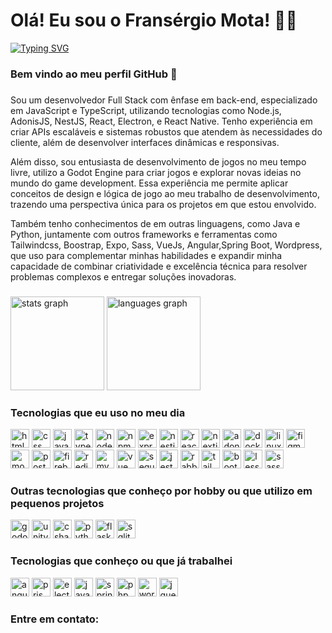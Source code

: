 <h1 align="left">Olá! Eu sou o Fransérgio Mota! 👨‍💻</h1>

[![Typing SVG](https://readme-typing-svg.demolab.com?font=Handjet&weight=600&size=40&pause=1000&color=2477F7&width=435&lines=Full+Stack+Developer)](https://git.io/typing-svg)

###

<h3 align="left">Bem vindo ao meu perfil GitHub 👋</h3>


###

<p align="left">Sou um desenvolvedor Full Stack com ênfase em back-end, especializado em JavaScript e TypeScript, utilizando tecnologias como Node.js, AdonisJS, NestJS, React, Electron, e React Native. Tenho experiência em criar APIs escaláveis e sistemas robustos que atendem às necessidades do cliente, além de desenvolver interfaces dinâmicas e responsivas.


Além disso, sou entusiasta de desenvolvimento de jogos no meu tempo livre, utilizo a Godot Engine para criar jogos e explorar novas ideias no mundo do game development. Essa experiência me permite aplicar conceitos de design e lógica de jogo ao meu trabalho de desenvolvimento, trazendo uma perspectiva única para os projetos em que estou envolvido.


Também tenho conhecimentos de em outras linguagens, como Java e Python, juntamente com outros frameworks e ferramentas como Tailwindcss, Boostrap, Expo, Sass, VueJs, Angular,Spring Boot, Wordpress, que uso para complementar minhas habilidades e expandir minha capacidade de combinar criatividade e excelência técnica para resolver problemas complexos e entregar soluções inovadoras.</p>

###


<div align="left">
  <img src="https://github-readme-stats-sigma-five.vercel.app/api?username=FransergioDev&hide_title=false&hide_rank=false&show_icons=true&include_all_commits=true&count_private=true&disable_animations=false&theme=dracula&locale=en&hide_border=false" height="150" alt="stats graph"  />
  <img src="https://github-readme-stats-sigma-five.vercel.app/api/top-langs?username=FransergioDev&locale=en&hide_title=false&layout=compact&card_width=320&langs_count=5&theme=dracula&hide_border=false" height="150" alt="languages graph"  />
    
</div>

###

### Tecnologias que eu uso no meu dia
<div align="left">
  <img src="https://skillicons.dev/icons?i=html" height="30" alt="html logo"  />
  <span style="width: 12px"></span>
  <img src="https://skillicons.dev/icons?i=css" height="30" alt="css logo"  />
  <span style="width: 12px"></span>
  <img src="https://skillicons.dev/icons?i=js" height="30" alt="javascript logo"  />
  <span style="width: 12px"></span>
  <img src="https://skillicons.dev/icons?i=ts" height="30" alt="typescript logo"  />
  <span style="width: 12px"></span>
  <img src="https://skillicons.dev/icons?i=nodejs" height="30" alt="nodejs logo"  />
  <span style="width: 12px"></span>
  <img src="https://skillicons.dev/icons?i=npm" height="30" alt="npm logo"  />
  <span style="width: 12px"></span>
  <img src="https://skillicons.dev/icons?i=express" height="30" alt="express logo"  />
  <span style="width: 12px"></span>
  <img src="https://skillicons.dev/icons?i=nestjs" height="30" alt="nestjs logo"  />
  <span style="width: 12px"></span>
  <img src="https://skillicons.dev/icons?i=react" height="30" alt="react logo"  />
  <span style="width: 12px"></span>
  <img src="https://skillicons.dev/icons?i=nextjs" height="30" alt="nextjs logo"  />
  <span style="width: 12px"></span>
  <img src="https://skillicons.dev/icons?i=adonis" height="30" alt="adonis logo"  />
  <span style="width: 12px"></span>
  <img src="https://skillicons.dev/icons?i=docker" height="30" alt="docker logo"  />
  <span style="width: 12px"></span>
  <img src="https://skillicons.dev/icons?i=linux" height="30" alt="linux logo"  />
  <span style="width: 12px"></span>
  <img src="https://skillicons.dev/icons?i=figma" height="30" alt="figma logo"  />
  <span style="width: 12px"></span>
  <img src="https://skillicons.dev/icons?i=mongodb" height="30" alt="mongodb logo"  />
  <span style="width: 12px"></span>
  <img src="https://skillicons.dev/icons?i=postgres" height="30" alt="postgres logo"  />
  <span style="width: 12px"></span>
  <span style="width: 12px"></span>
  <img src="https://skillicons.dev/icons?i=firebase" height="30" alt="firebase logo"  />
  <span style="width: 12px"></span>
  <img src="https://skillicons.dev/icons?i=redis" height="30" alt="redis logo"  />
  <span style="width: 12px"></span>
  <img src="https://skillicons.dev/icons?i=mysql" height="30" alt="mysql logo"  />
  <img src="https://skillicons.dev/icons?i=vue" height="30" alt="vue logo"  />
  <span style="width: 12px"></span>
  <img src="https://skillicons.dev/icons?i=sequelize" height="30" alt="sequelize logo"  />
  <span style="width: 12px"></span>
  <img src="https://skillicons.dev/icons?i=jest" height="30" alt="jest logo"  />
  <span style="width: 12px"></span>
  <img src="https://skillicons.dev/icons?i=rabbitmq" height="30" alt="rabbitmq logo"  />
  <span style="width: 12px"></span>
  <img src="https://skillicons.dev/icons?i=tailwind" height="30" alt="tailwind logo"  />
  <span style="width: 12px"></span>
  <img src="https://skillicons.dev/icons?i=bootstrap" height="30" alt="bootstrap logo"  />
  <span style="width: 12px"></span>
  <img src="https://skillicons.dev/icons?i=less" height="30" alt="less logo"  />
  <span style="width: 12px"></span>
  <img src="https://skillicons.dev/icons?i=sass" height="30" alt="sass logo"  />
  <span style="width: 12px"></span>
</div>

### Outras tecnologias que conheço por hobby ou que utilizo em pequenos projetos
<div>
  <img src="https://skillicons.dev/icons?i=godot" height="30" alt="godot logo"  />
  <span style="width: 12px"></span>
  <img src="https://skillicons.dev/icons?i=unity" height="30" alt="unity logo">
  <span style="width: 12px"></span>
  <img src="https://skillicons.dev/icons?i=cs" height="30" alt="csharp logo"/>
  <span style="width: 12px"></span>
  <img src="https://skillicons.dev/icons?i=py" height="30" alt="python logo"/>
  <span style="width: 12px"></span>
  <img src="https://skillicons.dev/icons?i=flask" height="30" alt="flask logo"/>
  <span style="width: 12px"></span>
  <img src="https://skillicons.dev/icons?i=sqlite" height="30" alt="sqlite logo"/>
  <span style="width: 12px"></span>
</div>

### Tecnologias que conheço ou que já trabalhei
<div align="left">
  <img src="https://skillicons.dev/icons?i=angular" height="30" alt="angularjs logo"  />
  <span style="width: 12px"></span>
  <img src="https://skillicons.dev/icons?i=prisma" height="30" alt="prisma logo"  />
  <span style="width: 12px"></span>
  <img src="https://skillicons.dev/icons?i=electron" height="30" alt="electron logo"  />
  <span style="width: 12px"></span>
  <img src="https://skillicons.dev/icons?i=java" height="30" alt="java logo"  />
  <span style="width: 12px"></span>
  <img src="https://skillicons.dev/icons?i=spring" height="30" alt="spring logo"  />
  <span style="width: 12px"></span>
  <img src="https://skillicons.dev/icons?i=php" height="30" alt="php logo"  />
  <span style="width: 12px"></span>
  <img src="https://skillicons.dev/icons?i=wordpress" height="30" alt="wordpress logo"  />
  <span style="width: 12px"></span>
  <img src="https://skillicons.dev/icons?i=jquery" height="30" alt="jquery logo"  />
  <span style="width: 12px"></span>
</div>



### Entre em contato:
<div align="left">
  <a href="https://fransergiomota.com.br">
    <img src="https://img.shields.io/badge/portfolio-000000?style=for-the-badge&logo=&logoColor=white" target="_blank" alt=""></a>
  <a href="https://www.fransergiomota.com.br/bio">
    <img src="https://img.shields.io/badge/bio-2E4272?style=for-the-badge&logo=&logoColor=white" target="_blank" alt=""></a>
  <a href="mailto:contatov@fransergiomota.com.br">
    <img src="https://img.shields.io/badge/Email-W7387?style=for-the-badge&logo=&logoColor=white" target="_blank" alt=""></a>
  <a href="mailto:fransergio.dev@gmail.com">
    <img src="https://img.shields.io/badge/Gmail-D14836?style=for-the-badge&logo=&logoColor=white" target="_blank" alt=""></a>
  <a href="https://www.linkedin.com/in/fransergiomota/" target="_blank">
    <img src="https://img.shields.io/badge/-LinkedIn-%230077B5?style=for-the-badge&?logo=&logoColor=white" target="_blank" alt=""></a>
  <a href="https://www.instagram.com/fransergiodev/" target="_blank">
    <img src="https://img.shields.io/badge/Instagram-E4405F?style=for-the-badge&logo=&logoColor=white" target="_blank" alt=""></a>
  <a href="https://linktr.ee/fransergiodev" target="_blank">
    <img src="https://img.shields.io/badge/linktree-2D882D?style=for-the-badge&logo=&logoColor=white" target="_blank" alt=""></a>
</div>

###


<!--
**FransergioDev/FransergioDev** is a ✨ _special_ ✨ repository because its `README.md` (this file) appears on your GitHub profile.

Here are some ideas to get you started:

- 🔭 I’m currently working on ...
- 🌱 I’m currently learning ...
- 👯 I’m looking to collaborate on ...
- 🤔 I’m looking for help with ...
- 💬 Ask me about ...
- 📫 How to reach me: ...
- 😄 Pronouns: ...
- ⚡ Fun fact: ...
-->
